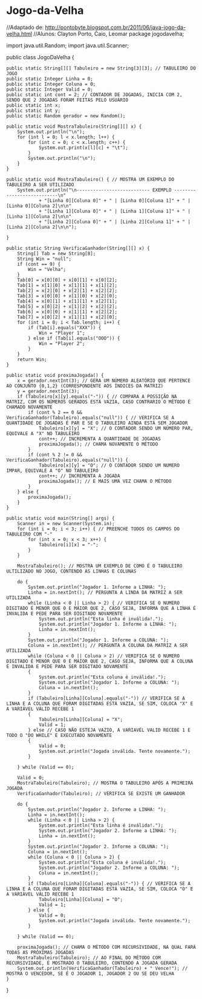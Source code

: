 Jogo-da-Velha
=============

//Adaptado de: http://pontobyte.blogspot.com.br/2011/06/java-jogo-da-velha.html
//Alunos: Clayton Porto, Caio, Leomar
package jogodavelha;

import java.util.Random;
import java.util.Scanner;

public class JogoDaVelha {

    public static String[][] Tabuleiro = new String[3][3]; // TABULEIRO DO JOGO
    public static Integer Linha = 0;
    public static Integer Coluna = 0;
    public static Integer Valid = 0;
    public static int cont = 2; // CONTADOR DE JOGADAS, INICIA COM 2, SENDO QUE 2 JOGADAS FORAM FEITAS PELO USUÁRIO
    public static int x;
    public static int y;
    public static Random gerador = new Random();

    public static void MostraTabuleiro(String[][] x) {
        System.out.println("\n");
        for (int l = 0; l < x.length; l++) {
            for (int c = 0; c < x.length; c++) {
                System.out.print(x[l][c] + "\t");
            }
            System.out.println("\n");
        }
    }

    public static void MostraTabuleiro() { // MOSTRA UM EXEMPLO DO TABULEIRO A SER UTILIZADO
        System.out.println("\n--------------------------- EXEMPLO ---------------------------\n"
                + "[Linha 0][Coluna 0]" + " | [Linha 0][Coluna 1]" + " | [Linha 0][Coluna 2]\n\n"
                + "[Linha 1][Coluna 0]" + " | [Linha 1][Coluna 1]" + " | [Linha 1][Coluna 2]\n\n"
                + "[Linha 2][Coluna 0]" + " | [Linha 2][Coluna 1]" + " | [Linha 2][Coluna 2]\n\n");

    }

    public static String VerificaGanhador(String[][] x) {
        String[] Tab = new String[8];
        String Win = "null";
        if (cont == 9) {
            Win = "Velha";
        }
        Tab[0] = x[0][0] + x[0][1] + x[0][2];
        Tab[1] = x[1][0] + x[1][1] + x[1][2];
        Tab[2] = x[2][0] + x[2][1] + x[2][2];
        Tab[3] = x[0][0] + x[1][0] + x[2][0];
        Tab[4] = x[0][1] + x[1][1] + x[2][1];
        Tab[5] = x[0][2] + x[1][2] + x[2][2];
        Tab[6] = x[0][0] + x[1][1] + x[2][2];
        Tab[7] = x[0][2] + x[1][1] + x[2][0];
        for (int i = 0; i < Tab.length; i++) {
            if (Tab[i].equals("XXX")) {
                Win = "Player 1";
            } else if (Tab[i].equals("OOO")) {
                Win = "Player 2";
            }
        }
        return Win;
    }

    public static void proximaJogada() {
        x = gerador.nextInt(3); // GERA UM NÚMERO ALEATÓRIO QUE PERTENCE AO CONJUNTO {0,1,2} (CORRESPONDENTE AOS ÍNDICES DA MATRIZ)
        y = gerador.nextInt(3);
        if (Tabuleiro[x][y].equals("-")) { // COMPARA A POSSIÇÃO NA MATRIZ, COM OS NÚMEROS GERADOS ESTÁ VAZIA, CASO CONTRARIO O MÉTODO É CHAMADO NOVAMENTE
            if (cont % 2 == 0 && VerificaGanhador(Tabuleiro).equals("null")) { // VERIFICA SE A QUANTIDADE DE JOGADAS É PAR E SE O TABULEIRO AINDA ESTÁ SEM JOGADOR
                Tabuleiro[x][y] = "X"; // O CONTADOR SENDO UM NÚMERO PAR, EQUIVALE A "X" NO TABULEIRO
                cont++; // INCREMENTA A QUANTIDADE DE JOGADAS
                proximaJogada(); // CHAMA NOVAMENTE O MÉTODO 
            }
            if (cont % 2 != 0 && VerificaGanhador(Tabuleiro).equals("null")) {
                Tabuleiro[x][y] = "O"; // O CONTADOR SENDO UM NUMERO IMPAR, EQUIVALE A "O" NO TABULEIRO
                cont++; // INCREMENTA A JOGADA
                proximaJogada(); // E MAIS UMA VEZ CHAMA O MÉTODO
            }
        } else {
            proximaJogada();
        }
    }

    public static void main(String[] args) {
        Scanner in = new Scanner(System.in);
        for (int i = 0; i < 3; i++) { // PREENCHE TODOS OS CAMPOS DO TABULEIRO COM "-"
            for (int x = 0; x < 3; x++) {
                Tabuleiro[i][x] = "-";
            }
        }
        
        MostraTabuleiro(); // MOSTRA UM EXEMPLO DE COMO É O TABULEIRO ULTILIZADO NO JOGO, CONTENDO AS LINHAS E COLUNAS

        do {
            System.out.println("Jogador 1. Informe a LINHA: ");
            Linha = in.nextInt(); // PERGUNTA A LINDA DA MATRIZ A SER UTILIZADA
            while (Linha < 0 || Linha > 2) { // VERIFICA SE O NUMERO DIGITADO É MENOR QUE 0 E MAIOR QUE 2, CASO SEJA, INFORMA QUE A LINHA É INVALIDA E PEDE PARA SER DIGITADO NOVAMENTE
                System.out.println("Esta linha é inválida!.");
                System.out.println("Jogador 1. Informe a LINHA: ");
                Linha = in.nextInt();
            }
            System.out.println("Jogador 1. Informe a COLUNA: ");
            Coluna = in.nextInt(); // PERGUNTA A COLUNA DA MATRIZ A SER UTILIZADA
            while (Coluna < 0 || Coluna > 2) // VERIFICA SE O NUMERO DIGITADO É MENOR QUE 0 E MAIOR QUE 2, CASO SEJA, INFORMA QUE A COLUNA É INVALIDA E PEDE PARA SER DIGITADO NOVAMENTE
            {
                System.out.println("Esta coluna é inválida!.");
                System.out.println("Jogador 1. Informe a COLUNA: ");
                Coluna = in.nextInt();
            }
            if (Tabuleiro[Linha][Coluna].equals("-")) // VERIFICA SE A LINHA E A COLUNA QUE FORAM DIGITADAS ESTÁ VAZIA, SE SIM, COLOCA "X" E A VARIÁVEL VÁLID RECEBE 1
            {
                Tabuleiro[Linha][Coluna] = "X";
                Valid = 1;
            } else // CASO NÃO ESTEJA VAZIO, A VARIAVÉL VALID RECEBE 1 E TODO O "DO WHILE" E EXECUTADO NOVAMENTE
            {
                Valid = 0;
                System.out.println("Jogada inválida. Tente novamente.");
            }

        } while (Valid == 0);
        
        Valid = 0;
        MostraTabuleiro(Tabuleiro); // MOSTRA O TABULEIRO APÓS A PRIMEIRA JOGADA
        VerificaGanhador(Tabuleiro); // VERIFICA SE EXISTE UM GANHADOR
        
        do {
            System.out.println("Jogador 2. Informe a LINHA: ");
            Linha = in.nextInt();
            while (Linha < 0 || Linha > 2) {
                System.out.println("Esta linha é inválida!.");
                System.out.println("Jogador 2. Informe a LINHA: ");
                Linha = in.nextInt();
            }
            System.out.println("Jogador 2. Informe a COLUNA: ");
            Coluna = in.nextInt();
            while (Coluna < 0 || Coluna > 2) {
                System.out.println("Esta coluna é inválida!.");
                System.out.println("Jogador 2. Informe a COLUNA: ");
                Coluna = in.nextInt();
            }
            if (Tabuleiro[Linha][Coluna].equals("-")) { // VERIFICA SE A LINHA E A COLUNA QUE FORAM DIGITADAS ESTÁ VAZIA, SE SIM, COLOCA "O" E A VARIÁVEL VÁLID RECEBE 1
                Tabuleiro[Linha][Coluna] = "O";
                Valid = 1;
            } else {
                Valid = 0;
                System.out.println("Jogada inválida. Tente novamente.");
            }

        } while (Valid == 0);
        
        proximaJogada(); // CHAMA O MÉTODO COM RECURSIVIDADE, NA QUAL FARÁ TODAS AS PRÓXIMAS JOGADAS
        MostraTabuleiro(Tabuleiro); // AO FINAL DO MÉTODO COM RECURSIVIDADE, É MOSTRADO O TABULEIRO, CONTENDO A JOGADA GERADA
        System.out.println(VerificaGanhador(Tabuleiro) + " Vence!"); // MOSTRA O VENCEDOR, SE É O JOGADOR 1, JOGADOR 2 OU SE DEU VELHA
    }
}

